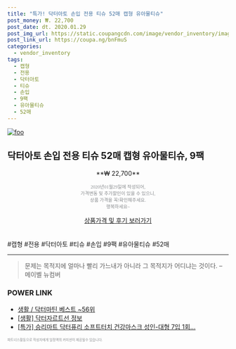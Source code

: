 ```yaml
--- 
title: "특가! 닥터아토 손입 전용 티슈 52매 캡형 유아물티슈" 
post_money: ₩. 22,700 
post_date: dt. 2020.01.29 
post_img_url: https://static.coupangcdn.com/image/vendor_inventory/images/2018/11/21/12/4/561423db-ba21-47d4-96e3-ea133f0f60f4.jpg 
post_link_url: https://coupa.ng/bnFmuS 
categories: 
  - vendor_inventory 
tags: 
  - 캡형 
  - 전용 
  - 닥터아토 
  - 티슈 
  - 손입 
  - 9팩 
  - 유아물티슈 
  - 52매 
--- 
```

[![foo](https://static.coupangcdn.com/image/vendor_inventory/images/2018/11/21/12/4/561423db-ba21-47d4-96e3-ea133f0f60f4.jpg)](https://coupa.ng/bnFmuS) 

## 닥터아토 손입 전용 티슈 52매 캡형 유아물티슈, 9팩 
<p style="text-align: center;">**₩ 22,700**</p> 
<p style="text-align: center;"><span style="color: #898c8f; font-family: Georgia,Times,serif; font-size: 0.75em;">2020년01월29일에 작성되어, <br>가격변동 및 추가할인이 있을 수 있으니,<br> 상품 가격을 꼭!확인해주세요.<br>행복하세요~</span> 
</p>	 
<div markdown="0" style="text-align: center;"><a href="https://coupa.ng/bnFmuS" class="btn btn--success">상품가격 및 후기 보러가기</a></div> 
<br><br> 
  #캡형 #전용 #닥터아토 #티슈 #손입 #9팩 #유아물티슈 #52매 
<hr> 

> 문제는 목적지에 얼마나 빨리 가느내가 아니라 그 목적지가 어디냐는 것이다. – 메이벨 뉴컴버 


### POWER LINK

* <a href="https://blog.naver.com/santokki14/221776185016" target="_blank">생활 / 닥터마틴 베스트 ~56위</a>
* <a href="https://blog.naver.com/sakai111/221769742576" target="_blank"> [생활] 닥터자르트선 정보 </a>
* <a href="https://blog.naver.com/santokki14/221788175984" target="_blank">[특가] 승리마트 닥터퓨리 소프트터치 건강마스크 성인-대형 7입 1회...</a>

<span style="color: #898c8f; font-family: Georgia,Times,serif; font-size: 0.55em;">파트너스활동으로 작성자에게 일정액의 커미션이 제공될수 있습니다.</span> 
